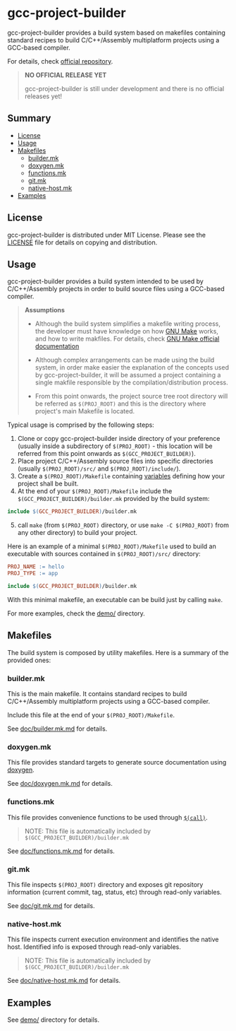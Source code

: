 # gcc-project-builder

gcc-project-builder provides a build system based on makefiles containing standard recipes to build C/C++/Assembly multiplatform projects using a GCC-based compiler.

For details, check [official repository](https://github.com/ljbo82/gcc-project-builder).

> **NO OFFICIAL RELEASE YET**
>
> gcc-project-builder is still under development and there is no official releases yet!

## Summary

* [License](#license)
* [Usage](#usage)
* [Makefiles](#makefiles)
  * [builder.mk](#buildermk)
  * [doxygen.mk](#doxygenmk)
  * [functions.mk](#functionsmk)
  * [git.mk](#gitmk)
  * [native-host.mk](#native-hostmk)
* [Examples](#examples)

## License

gcc-project-builder is distributed under MIT License. Please see the [LICENSE](LICENSE) file for details on copying and distribution.

## Usage

gcc-project-builder provides a build system intended to be used by C/C++/Assembly projects in order to build source files using a GCC-based compiler.

> **Assumptions**
>
> * Although the build system simplifies a makefile writing process, the developer must have knowledge on how [GNU Make](https://www.gnu.org/software/make/) works, and how to write makfiles. For details, check [GNU Make official documentation](https://www.gnu.org/software/make/manual/make.html)
>
> * Although complex arrangements can be made using the build system, in order make easier the explanation of the concepts used by gcc-project-builder, it will be assumed a project containing a single makfile responsible by the compilation/distribution process.
>
> * From this point onwards, the project source tree root directory will be referred as `$(PROJ_ROOT)` and this is the directory where project's main Makefile is located.

Typical usage is comprised by the following steps:

1. Clone or copy gcc-project-builder inside directory of your preference (usually inside a subdirectory of `$(PROJ_ROOT)` - this location will be referred from this point onwards as `$(GCC_PROJECT_BUILDER)`).
2. Place project C/C++/Assembly source files into specific directories (usually `$(PROJ_ROOT)/src/` and `$(PROJ_ROOT)/include/`).
3. Create a `$(PROJ_ROOT)/Makefile` containing [variables](https://www.gnu.org/software/make/manual/make.html#Using-Variables) defining how your project shall be built.
4. At the end of your `$(PROJ_ROOT)/Makefile` include the `$(GCC_PROJECT_BUILDER)/builder.mk` provided by the build system:

  ```Makefile
  include $(GCC_PROJECT_BUILDER)/builder.mk
  ```

5. call `make` (from `$(PROJ_ROOT)` directory, or use `make -C $(PROJ_ROOT)` from any other directory) to build your project.

Here is an example of a minimal `$(PROJ_ROOT)/Makefile` used to build an executable with sources contained in `$(PROJ_ROOT)/src/` directory:

```Makefile
PROJ_NAME := hello
PROJ_TYPE := app

include $(GCC_PROJECT_BUILDER)/builder.mk
```

With this minimal makefile, an executable can be build just by calling `make`.

For more examples, check the [demo/](demo) directory.

## Makefiles

The build system is composed by utility makefiles. Here is a summary of the provided ones:

### builder.mk

This is the main makefile. It contains standard recipes to build C/C++/Assembly multiplatform projects using a GCC-based compiler.

Include this file at the end of your `$(PROJ_ROOT)/Makefile`.

See [doc/builder.mk.md](doc/builder.mk.md) for details.

### doxygen.mk

This file provides standard targets to generate source documentation using [doxygen](https://www.doxygen.nl/index.html).

See [doc/doxygen.mk.md](doc/doxygen.mk.md) for details.

### functions.mk

This file provides convenience functions to be used through [`$(call)`](https://www.gnu.org/software/make/manual/make.html#Call-Function).

> NOTE: This file is automatically included by `$(GCC_PROJECT_BUILDER)/builder.mk`

See [doc/functions.mk.md](doc/functions.mk.md) for details.

### git.mk

This file inspects `$(PROJ_ROOT)` directory and exposes git repository information (current commit, tag, status, etc) through read-only variables.

See [doc/git.mk.md](doc/git.mk.md) for details.

### native-host.mk

This file inspects current execution environment and identifies the native host. Identified info is exposed through read-only variables.

> NOTE: This file is automatically included by `$(GCC_PROJECT_BUILDER)/builder.mk`

See [doc/native-host.mk.md](doc/native-host.mk.md) for details.

## Examples

See [demo/](demo) directory for details.
